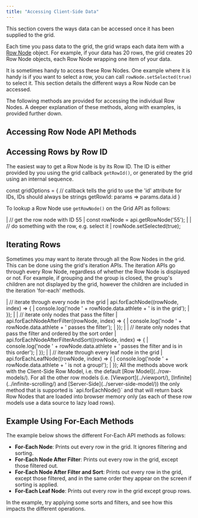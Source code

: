 ```yaml
---
title: "Accessing Client-Side Data"
---
```


This section covers the ways data can be accessed once it has been supplied to the grid.

Each time you pass data to the grid, the grid wraps each data item with a [Row Node](/row-object/) object. For example, if your data has 20 rows, the grid creates 20 Row Node objects, each Row Node wrapping one item of your data.

It is sometimes handy to access these Row Nodes. One example where it is handy is if you want to select a row, you can call `rowNode.setSelected(true)` to select it. This section details the different ways a Row Node can be accessed.

The following methods are provided for accessing the individual Row Nodes. A deeper explanation of these methods, along with examples, is provided further down.

## Accessing Row Node API Methods

<api-documentation source='grid-api/api.json' section="rowNodes"></api-documentation>

## Accessing Rows by Row ID

The easiest way to get a Row Node is by its Row ID. The ID is either provided by you using the grid callback `getRowId()`, or generated by the grid using an internal sequence.


<snippet>
const gridOptions = {
    // callback tells the grid to use the 'id' attribute for IDs, IDs should always be strings
    getRowId: params => params.data.id
}
</snippet>

To lookup a Row Node use `getRowNode()` on the Grid API as follows:

<snippet>
| // get the row node with ID 55
| const rowNode = api.getRowNode('55');
|
| // do something with the row, e.g. select it
| rowNode.setSelected(true);
</snippet>

## Iterating Rows

Sometimes you may want to iterate through all the Row Nodes in the grid. This can be done using the grid's iteration APIs. The iteration APIs go through every Row Node, regardless of whether the Row Node is displayed or not. For example, if grouping and the group is closed, the group's children are not displayed by the grid, however the children are included in the iteration 'for-each' methods.

<snippet>
| // iterate through every node in the grid
| api.forEachNode((rowNode, index) => {
|     console.log('node ' + rowNode.data.athlete + ' is in the grid');
| });
|
| // iterate only nodes that pass the filter
| api.forEachNodeAfterFilter((rowNode, index) => {
|     console.log('node ' + rowNode.data.athlete + ' passes the filter');
| });
|
| // iterate only nodes that pass the filter and ordered by the sort order
| api.forEachNodeAfterFilterAndSort((rowNode, index) => {
|     console.log('node ' + rowNode.data.athlete + ' passes the filter and is in this order');
| });
|
| // iterate through every leaf node in the grid
| api.forEachLeafNode((rowNode, index) => {
|     console.log('node ' + rowNode.data.athlete + ' is not a group!');
| });
</snippet>

<note>
All the methods above work with the Client-Side Row Model, i.e. the default [Row Model](../row-models/).
For all the other row models (i.e. [Viewport](../viewport/),
[Infinite](../infinite-scrolling/) and [Server-Side](../server-side-model/)) the only method
that is supported is `api.forEachNode()` and that will return back Row Nodes that are loaded into
browser memory only (as each of these row models use a data source to lazy load rows).
</note>

## Example Using For-Each Methods

The example below shows the different For-Each API methods as follows:

- **For-Each Node**: Prints out every row in the grid. It ignores filtering and sorting.
- **For-Each Node After Filter**: Prints out every row in the grid, except those filtered out.
- **For-Each Node After Filter and Sort**: Prints out every row in the grid, except those filtered,
    and in the same order they appear on the screen if sorting is applied.
- **For-Each Leaf Node**: Prints out every row in the grid except group rows.


In the example, try applying some sorts and filters, and see how this impacts the different operations.

<grid-example title='Using For-Each' name='using-for-each' type='generated' options='{ "enterprise": true, "modules": ["clientside",  "menu", "setfilter", "rowgrouping"], "exampleHeight": 590 }'></grid-example>

